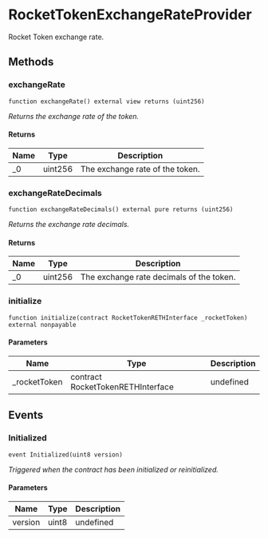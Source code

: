 # RocketTokenExchangeRateProvider





Rocket Token exchange rate.



## Methods

### exchangeRate

```solidity
function exchangeRate() external view returns (uint256)
```



*Returns the exchange rate of the token.*


#### Returns

| Name | Type | Description |
|---|---|---|
| _0 | uint256 | The exchange rate of the token. |

### exchangeRateDecimals

```solidity
function exchangeRateDecimals() external pure returns (uint256)
```



*Returns the exchange rate decimals.*


#### Returns

| Name | Type | Description |
|---|---|---|
| _0 | uint256 | The exchange rate decimals of the token. |

### initialize

```solidity
function initialize(contract RocketTokenRETHInterface _rocketToken) external nonpayable
```





#### Parameters

| Name | Type | Description |
|---|---|---|
| _rocketToken | contract RocketTokenRETHInterface | undefined |



## Events

### Initialized

```solidity
event Initialized(uint8 version)
```



*Triggered when the contract has been initialized or reinitialized.*

#### Parameters

| Name | Type | Description |
|---|---|---|
| version  | uint8 | undefined |



